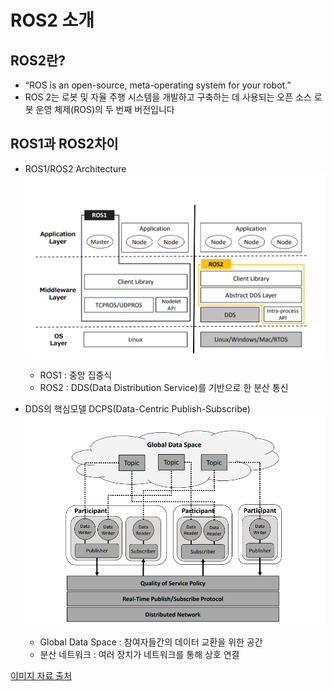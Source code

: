 # ROS2 소개 


## ROS2란?
* “ROS is an open-source, meta-operating system for your robot.”
* ROS 2는 로봇 및 자율 주행 시스템을 개발하고 구축하는 데 사용되는 오픈 소스 로봇 운영 체제(ROS)의 두 번째 버전입니다

## ROS1과 ROS2차이 
* ROS1/ROS2 Architecture
![](./ros_archi.png)

    - ROS1 : 중앙 집중식 
    - ROS2 : DDS(Data Distribution Service)를 기반으로 한 분산 통신 
* DDS의 핵심모델 DCPS(Data-Centric Publish-Subscribe)
![](./dcps.png)
    - Global Data Space : 참여자들간의 데이터 교환을 위한 공간 
    - 분산 네트워크 : 여러 장치가 네트워크를 통해 상호 연결


[이미지 자료 출처](https://ieeexplore.ieee.org/document/7743223)